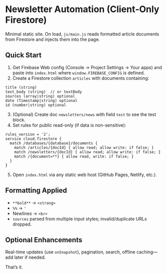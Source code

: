 # Newsletter Automation (Client‑Only Firestore)

Minimal static site. On load, `js/main.js` reads formatted article documents from Firestore and injects them into the page.

## Quick Start
1. Get Firebase Web config (Console → Project Settings → Your apps) and paste into `index.html` where `window.FIREBASE_CONFIG` is defined.
2. Create a Firestore collection `articles` with documents containing:
```
title (string)
text_body (string)  // or textBody
sources (array|string) optional
date (Timestamp|string) optional
id (number|string) optional
```
3. (Optional) Create doc `newsletters/news` with field `test` to see the test block.
4. Set rules for public read-only (if data is non-sensitive):
```
rules_version = '2';
service cloud.firestore {
  match /databases/{database}/documents {
    match /articles/{docId} { allow read; allow write: if false; }
    match /newsletters/{docId} { allow read; allow write: if false; }
    match /{document=**} { allow read, write: if false; }
  }
}
```
5. Open `index.html` via any static web host (GitHub Pages, Netlify, etc.).

## Formatting Applied
* `**bold**` → `<strong>`
* `%%` → `'`
* Newlines → `<br>`
* `sources` parsed from multiple input styles; invalid/duplicate URLs dropped.

## Optional Enhancements
Real-time updates (use `onSnapshot`), pagination, search, offline caching—add later if needed.

That’s it.
